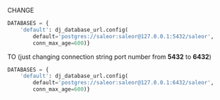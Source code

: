 

CHANGE 

```python
DATABASES = {
    'default': dj_database_url.config(
        default='postgres://saleor:saleor@127.0.0.1:5432/saleor',
        conn_max_age=600)}
```

TO (just changing connection string port number from **5432** to **6432**)

```python
DATABASES = {
    'default': dj_database_url.config(
        default='postgres://saleor:saleor@127.0.0.1:6432/saleor',
        conn_max_age=600)}
```
